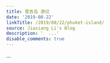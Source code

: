 ```yaml
---
title: 普吉岛 游记
date: '2019-08-22'
linkTitle: /2019/08/22/phuket-island/
source: Jiaxiang Li's Blog
description: '  ...'
disable_comments: true
---
```

  ...